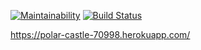 [![Maintainability](https://api.codeclimate.com/v1/badges/563d5b6c222a77be8e34/maintainability)](https://codeclimate.com/github/Escudo7/php-project-lvl4/maintainability)
[![Build Status](https://travis-ci.com/Escudo7/php-project-lvl4.svg?branch=master)](https://travis-ci.com/Escudo7/php-project-lvl4)

https://polar-castle-70998.herokuapp.com/